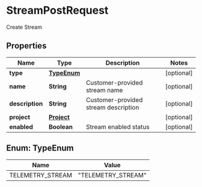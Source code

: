 

# StreamPostRequest

Create Stream

## Properties

| Name | Type | Description | Notes |
|------------ | ------------- | ------------- | -------------|
|**type** | [**TypeEnum**](#TypeEnum) |  |  [optional] |
|**name** | **String** | Customer-provided stream name |  [optional] |
|**description** | **String** | Customer-provided stream description |  [optional] |
|**project** | [**Project**](Project.md) |  |  [optional] |
|**enabled** | **Boolean** | Stream enabled status |  [optional] |



## Enum: TypeEnum

| Name | Value |
|---- | -----|
| TELEMETRY_STREAM | &quot;TELEMETRY_STREAM&quot; |



